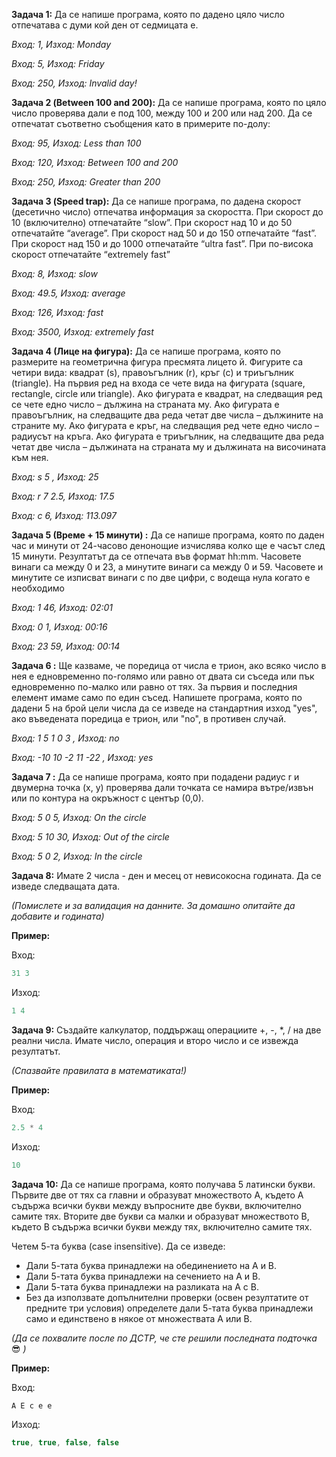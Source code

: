 **Задача 1:** Да се напише програма, която по дадено цяло число отпечатава с думи кой ден от седмицата е.

*Вход: 1, Изход: Monday*

*Вход: 5, Изход: Friday*

*Вход: 250, Изход: Invalid day!*

**Задача 2 (Between 100 and 200):** Да се напише програма, която по цяло число проверява дали е под 100, между
100 и 200 или над 200. Да се отпечатат съответно съобщения като в примерите по-долу:

*Вход: 95, Изход: Less than 100*

*Вход: 120, Изход: Between 100 and 200*

*Вход: 250, Изход: Greater than 200*

**Задача 3 (Speed trap):** Да се напише програма, по дадена скорост (десетично число) отпечатва
информация за скоростта. При скорост до 10 (включително) отпечатайте “slow”. При
скорост над 10 и до 50 отпечатайте “average”. При скорост над 50 и до 150 отпечатайте
“fast”. При скорост над 150 и до 1000 отпечатайте “ultra fast”. При по-висока скорост
отпечатайте “extremely fast”

*Вход: 8, Изход: slow*

*Вход: 49.5, Изход: average*

*Вход: 126, Изход: fast*

*Вход: 3500, Изход: extremely fast*

**Задача 4 (Лице на фигура):**  Да се напише програма, която по размерите на геометрична фигура пресмята
лицето й. Фигурите са четири вида: квадрат (s), правоъгълник (r), кръг (c) и триъгълник
(triangle). На първия ред на входа се чете вида на фигурата (square, rectangle, circle или
triangle). Ако фигурата е квадрат, на следващия ред се чете едно число – дължина на
страната му. Ако фигурата е правоъгълник, на следващите два реда четат две числа –
дължините на страните му. Ако фигурата е кръг, на следващия ред чете едно число –
радиусът на кръга. Ако фигурата е триъгълник, на следващите два реда четат две числа
– дължината на страната му и дължината на височината към нея.

*Вход: s 5 , Изход: 25*

*Вход: r 7 2.5, Изход: 17.5*

*Вход: c 6, Изход: 113.097*

**Задача 5 (Време + 15 минути) :** 
Да се напише програма, която по даден час и минути от 24-часово денонощие изчислява
колко ще е часът след 15 минути. Резултатът да се отпечата във формат hh:mm.
Часовете винаги са между 0 и 23, а минутите винаги са между 0 и 59.
Часовете и минутите се изписват винаги с по две цифри, с водеща
нула когато е необходимо

*Вход: 1 46, Изход: 02:01*

*Вход: 0 1, Изход: 00:16*

*Вход: 23 59, Изход: 00:14*


**Задача 6 :** 
Ще казваме, че поредица от числа е трион, ако всяко число в нея е едновременно по-голямо или равно от двата си съседа или пък едновременно по-малко или равно от тях.
За първия и последния елемент имаме само по един съсед. 
Напишете програма, която по дадени 5 на брой цели числа да се изведе
на стандартния изход "yes", ако въведената поредица е трион, или "no", в противен
случай.

*Вход: 1 5 1 0 3 , Изход: no*

*Вход: -10 10 -2 11 -22 , Изход: yes*


**Задача 7 :** 
Да се напише програма, която при подадени радиус r и двумерна точка (х, у) проверява дали точката се намира вътре/извън или по контура на окръжност с център (0,0).

*Вход: 5 0 5, Изход: On the circle*

*Вход: 5 10 30, Изход: Out of the circle*

*Вход: 5 0 2, Изход: In the circle*

**Задача 8:** Имате 2 числа - ден и месец от невисокосна годината. Да се изведе следващата дата. 

*(Помислете и за валидация на данните. За домашно опитайте да добавите и годината)*

**Пример:**

Вход:
```c++
31 3
```

Изход:
```c++
1 4
```

**Задача 9:** Създайте калкулатор, поддържащ операциите +, -, *, / на две реални числа. Имате число, операция и второ число и се извежда резултатът. 

*(Спазвайте правилата в математиката!)*

**Пример:**

Вход:
```c++
2.5 * 4
```

Изход:
```c++
10
```

**Задача 10:** Да се напише програма, която получава 5 латински букви. Първите две от тях са главни и образуват множеството A, където A съдържа всички букви между въпросните две букви, включително самите тях. Вторите две букви са малки и образуват множеството B, където B съдържа всички букви между тях, включително самите тях.

Четем 5-та буква (case insensitive). Да се изведе:

* Дали 5-тата буква принадлежи на обединението на A и B.
* Дали 5-тата буква принадлежи на сечението на A и B.
* Дали 5-тата буква принадлежи на разликата на A с B.
* Без да използвате допълнителни проверки (освен резултатите от предните три условия) определете дали 5-тата буква принадлежи само и единствено в някое от множествата A или B. 
  
*(Да се похвалите после по ДСТР, че сте решили последната подточка* 😎 *)*

**Пример:**

Вход:
```c++
A E c e e
```

Изход:
```c++
true, true, false, false
``` 

